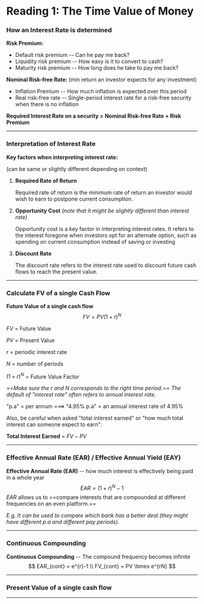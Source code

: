 # Reading 1: The Time Value of Money

### How an Interest Rate is determined

**Risk Premium:**

* Default risk premium -- Can he pay me back?
* Liquidity risk premium -- How easy is it to convert to cash?
* Maturity risk premium -- How long does he take to pay me back?

**Nominal Risk-free Rate:** (min return an investor expects for any investment)

* Inflation Premium -- How much inflation is expected over this period
* Real risk-free rate -- Single-period interest rate for a risk-free security when there is no inflation



**Required Interest Rate on a security = Nominal Risk-free Rate + Risk Premium**



---

### Interpretation of Interest Rate

**Key factors when interpreting interest rate:**

(can be same or slightly different depending on context)

1. **Required Rate of Return**

   Required rate of return is the minimum rate of return an investor would wish to earn to postpone current consumption.

2. **Opportunity Cost** *(note that it might be slightly different than interest rate)*

   Opportunity cost is a key factor in interpreting interest rates. It refers to the interest foregone when investors opt for an alternate option, such as spending on current consumption instead of saving or investing

3. **Discount Rate**

   The discount rate refers to the interest rate used to discount future cash flows to reach the present value.

   

---

### Calculate FV of a single Cash Flow

**Future Value of a single cash flow**
$$
FV = PV(1+r)^{N}
$$

$FV$ = Future Value

$PV$ = Present Value

$r$ = periodic interest rate

$N$ = number of periods

$(1+r)^{N}$ = Future Value Factor

==*Make sure the $r$ and $N$ corresponds to the right time period.== The default of "interest rate" often refers to annual interest rate.* 

"p.a" = per annum  ===>  "4.95% p.a" = an annual interest rate of 4.95%



Also, be careful when asked "total interest earned" or "how much total interest can someone expect to earn":

**Total Interest Earned** = $FV - PV$




---

### Effective Annual Rate (EAR) / Effective Annual Yield (EAY)

**Effective Annual Rate (EAR)** -- how much interest is effectively being paid in a whole year
$$
EAR = (1+r)^{N} - 1
$$
$EAR$  allows us to ==compare interests that are compounded at different frequencies on an even platform.==

*E.g. It can be used to compare which bank has a better deal (they might have different p.a and different pay periods).* 



---

### Continuous Compounding

**Continuous Compounding** -- The compound frequency becomes infinite
$$
EAR_{cont} = e^{r}-1 \\
FV_{cont} = PV \times e^{rN}
$$

---

### Present Value of a single cash flow









---

